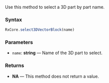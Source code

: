 Use this method to select a 3D part by part name.

### Syntax

```typescript
RxCore.select3DVectorBlock(name)
```

### Parameters

- `name`: **string** — Name of the 3D part to select.

### Returns

- **NA** — This method does not return a value.